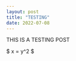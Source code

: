 ```yaml
---
layout: post 
title: "TESTING" 
date: 2022-07-08
---
```


THIS IS A TESTING POST 


<script
  src="https://cdn.mathjax.org/mathjax/latest/MathJax.js?config=TeX-AMS-MML_HTMLorMML"
  type="text/javascript">
</script>

$ x = y^2 $
